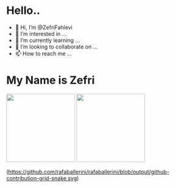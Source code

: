 # Hello.. 
- 👋 Hi, I’m @ZefriFahlevi
- 👀 I’m interested in ...
- 🌱 I’m currently learning ...
- 💞️ I’m looking to collaborate on ...
- 📫 How to reach me ...

<div>
  <h1>My Name is Zefri</h1>
</div>

<img height="180em" src="https://github-readme-stats.vercel.app/api?username=zefrifahlevi&show_icons=true&theme=dracula&include_all_commits=true&count_private=true"/>
<img height="180em" src="https://github-readme-stats.vercel.app/api/top-langs/?username=zefrifahlevi&layout=compact&langs_count=7&theme=dracula"/>







(https://github.com/rafaballerini/rafaballerini/blob/output/github-contribution-grid-snake.svg)
<!---
ZefriFahlevi/ZefriFahlevi is a ✨ special ✨ repository because its `README.md` (this file) appears on your GitHub profile.
You can click the Preview link to take a look at your changes.
--->
